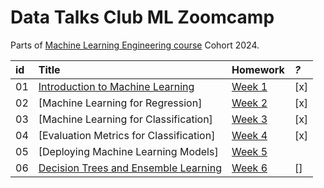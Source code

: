 # Data Talks Club ML Zoomcamp 

Parts of [Machine Learning Engineering course](https://github.com/DataTalksClub/machine-learning-zoomcamp) Cohort 2024.



|id |   Title                                   | Homework                      | *?*|
|:--|:------------------------------------------|:------------------------------|:----|
|01 | [Introduction to Machine Learning](https://github.com/DataTalksClub/machine-learning-zoomcamp/tree/master/01-intro)|[Week 1](01-intro)|[x]|
|02 | [Machine Learning for Regression]         |[Week 2](02-regression)        |[x]|
|03 | [Machine Learning for Classification]     |[Week 3](03-classification)    |[x]|
|04 | [Evaluation Metrics for Classification]   |[Week 4](04-evaluation)        |[x]|
|05 | [Deploying Machine Learning Models]       |[Week 5](05-deployment)        ||
|06 | [Decision Trees and Ensemble Learning](06-trees/)    |[Week 6](06-trees)  |[]|
